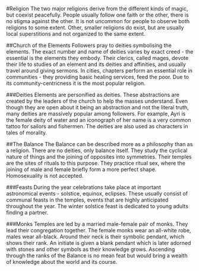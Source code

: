 #Religion
The two major religions derive from the different kinds of magic, but coexist peacefully. People usually follow one faith or the other, there is no stigma against the other. It is not uncommon for people to observe both religions to some extent. Other, smaller religions do exist, but are usually local superstitions and not organized to the same extent.

##Church of the Elements
Followers pray to deities symbolising the elements. The exact number and name of deities varies by exact creed - the essential is the elements they embody. Their clerics, called mages, devote their life to studies of an element and its deities and affinities, and usually travel around giving sermons. In cities, chapters perform an essential role in communities - they providing basic healing services, feed the poor. Due to its community-centricness it is the most popular religion.

###Deities
Elements are personified as deities. These abstractions are created by the leaders of the church to help the masses understand. Even though they are open about it being an abstraction and not the literal truth, many deities are massively popular among followers. For example, Ayri is the female deity of water and an iconograph of her name is a very common tattoo for sailors and fishermen. The deities are also used as characters in tales of morality.

##The Balance
The Balance can be described more as a philosophy than as a religion. There are no deities, only balance itself. They study the cyclical nature of things and the joining of opposites into symmetries. Their temples are the sites of rituals to this purpose. They practice ritual sex, where the joining of male and female briefly form a more perfect shape. Homosexuality is not accepted.

###Feasts
During the year celebrations take place at important astronomical events - solstice, equinox, eclipses. These usually consist of communal feasts in the temples, events that are highly anticipated throughout the year. The winter solstice feast is dedicated to young adults finding a partner.

###Monks
Temples are led by a married male-female pair of monks. They lead their congregation together. The female monks wear an all-white robe, males wear all-black. Around their neck is their symbolic pendant, which shows their rank. An initiate is given a blank pendant which is later adorned with stones and other symbols as their knowledge grows. Ascending through the ranks of the Balance is no mean feat but would bring a wealth of knowledge about the world and its course.